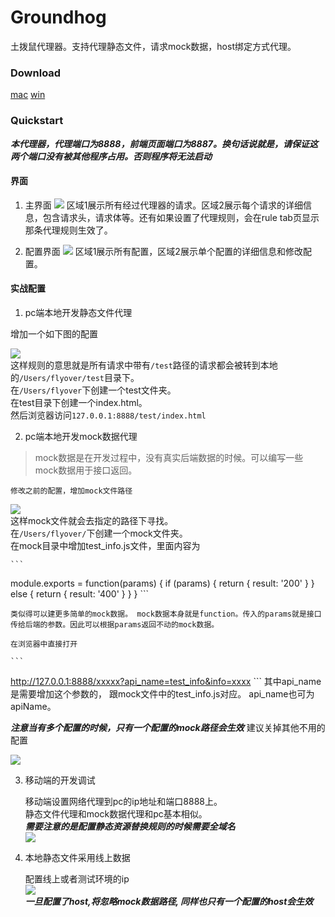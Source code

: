# Groundhog
土拨鼠代理器。支持代理静态文件，请求mock数据，host绑定方式代理。


### Download

[mac](http://pan.baidu.com/s/1eSLS0Ie)
[win](https://pan.baidu.com/s/1bpp4Tcz)


### Quickstart

***本代理器，代理端口为8888，前端页面端口为8887。换句话说就是，请保证这两个端口没有被其他程序占用。否则程序将无法启动***

#### 界面

1. 主界面
	![](http://ww1.sinaimg.cn/large/006tNbRwgw1f6737fpp5tj30zo0o3jzs.jpg)
	区域1展示所有经过代理器的请求。区域2展示每个请求的详细信息，包含请求头，请求体等。还有如果设置了代理规则，会在rule tab页显示那条代理规则生效了。
	
2. 配置界面
	![](http://ww2.sinaimg.cn/large/006tNbRwgw1f673flesrjj30y50nw412.jpg)
	区域1展示所有配置，区域2展示单个配置的详细信息和修改配置。
	
	

#### 实战配置

1. pc端本地开发静态文件代理    

 增加一个如下图的配置          
 
 ![](http://ww3.sinaimg.cn/large/006tNbRwgw1f673uiqalgj30lc0fhq3r.jpg)      
 这样规则的意思就是所有请求中带有`/test`路径的请求都会被转到本地的`/Users/flyover/test`目录下。     
 在`/Users/flyover`下创建一个test文件夹。    
 在test目录下创建一个index.html。    
 然后浏览器访问`127.0.0.1:8888/test/index.html`
 
2. pc端本地开发mock数据代理
> mock数据是在开发过程中，没有真实后端数据的时候。可以编写一些mock数据用于接口返回。

	修改之前的配置，增加mock文件路径
![](http://ww3.sinaimg.cn/large/006tNbRwgw1f6746086p4j30kv0fkt9f.jpg)       
这样mock文件就会去指定的路径下寻找。    
在`/Users/flyover/`下创建一个mock文件夹。     
在mock目录中增加test_info.js文件，里面内容为


	```
module.exports = function(params) {
    if (params) {
        return {
            result: '200'
        }
    } else {
        return {
            result: '400'
        }
    }
}
	```

	类似得可以建更多简单的mock数据。 mock数据本身就是function。传入的params就是接口传给后端的参数。因此可以根据params返回不动的mock数据。      

	在浏览器中直接打开

	```
http://127.0.0.1:8888/xxxxx?api_name=test_info&info=xxxx
	```
其中api_name是需要增加这个参数的， 跟mock文件中的test_info.js对应。 api_name也可为apiName。   

 ***注意当有多个配置的时候，只有一个配置的mock路径会生效*** 建议关掉其他不用的配置       
 
 ![](http://ww4.sinaimg.cn/large/006tNbRwgw1f674u2pvv6j303z034a9y.jpg)
 
3. 移动端的开发调试       

	移动端设置网络代理到pc的ip地址和端口8888上。      
静态文件代理和mock数据代理和pc基本相似。     
***需要注意的是配置静态资源替换规则的时候需要全域名***    
![](http://ww1.sinaimg.cn/large/006tNbRwgw1f6751w4h7vj30fr03yaa5.jpg)


4. 本地静态文件采用线上数据      
   
	配置线上或者测试环境的ip       
![](http://ww3.sinaimg.cn/large/006tNbRwgw1f6754vv6lhj30lu05ldg4.jpg)      
***一旦配置了host,将忽略mock数据路径, 同样也只有一个配置的host会生效***

 
 










































 
 
	

